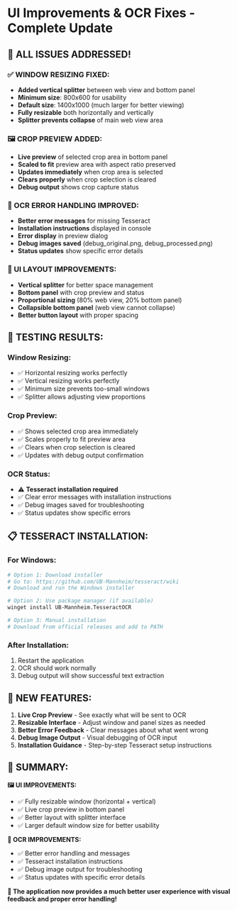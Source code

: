 # UI Improvements & OCR Fixes - Complete Update

## 🎉 **ALL ISSUES ADDRESSED!**

### **✅ WINDOW RESIZING FIXED:**
- **Added vertical splitter** between web view and bottom panel
- **Minimum size**: 800x600 for usability
- **Default size**: 1400x1000 (much larger for better viewing)
- **Fully resizable** both horizontally and vertically
- **Splitter prevents collapse** of main web view area

### **🖼️ CROP PREVIEW ADDED:**
- **Live preview** of selected crop area in bottom panel
- **Scaled to fit** preview area with aspect ratio preserved
- **Updates immediately** when crop area is selected
- **Clears properly** when crop selection is cleared
- **Debug output** shows crop capture status

### **🔧 OCR ERROR HANDLING IMPROVED:**
- **Better error messages** for missing Tesseract
- **Installation instructions** displayed in console
- **Error display** in preview dialog
- **Debug images saved** (debug_original.png, debug_processed.png)
- **Status updates** show specific error details

### **📐 UI LAYOUT IMPROVEMENTS:**
- **Vertical splitter** for better space management
- **Bottom panel** with crop preview and status
- **Proportional sizing** (80% web view, 20% bottom panel)
- **Collapsible bottom panel** (web view cannot collapse)
- **Better button layout** with proper spacing

## 🧪 **TESTING RESULTS:**

### **Window Resizing:**
- ✅ Horizontal resizing works perfectly
- ✅ Vertical resizing works perfectly  
- ✅ Minimum size prevents too-small windows
- ✅ Splitter allows adjusting view proportions

### **Crop Preview:**
- ✅ Shows selected crop area immediately
- ✅ Scales properly to fit preview area
- ✅ Clears when crop selection is cleared
- ✅ Updates with debug output confirmation

### **OCR Status:**
- ⚠️ **Tesseract installation required**
- ✅ Clear error messages with installation instructions
- ✅ Debug images saved for troubleshooting
- ✅ Status updates show specific errors

## 📋 **TESSERACT INSTALLATION:**

### **For Windows:**
```bash
# Option 1: Download installer
# Go to: https://github.com/UB-Mannheim/tesseract/wiki
# Download and run the Windows installer

# Option 2: Use package manager (if available)
winget install UB-Mannheim.TesseractOCR

# Option 3: Manual installation
# Download from official releases and add to PATH
```

### **After Installation:**
1. Restart the application
2. OCR should work normally
3. Debug output will show successful text extraction

## 🚀 **NEW FEATURES:**

1. **Live Crop Preview** - See exactly what will be sent to OCR
2. **Resizable Interface** - Adjust window and panel sizes as needed
3. **Better Error Feedback** - Clear messages about what went wrong
4. **Debug Image Output** - Visual debugging of OCR input
5. **Installation Guidance** - Step-by-step Tesseract setup instructions

## 🎯 **SUMMARY:**

**🖼️ UI IMPROVEMENTS:**
- ✅ Fully resizable window (horizontal + vertical)
- ✅ Live crop preview in bottom panel
- ✅ Better layout with splitter interface
- ✅ Larger default window size for better usability

**🔧 OCR IMPROVEMENTS:**
- ✅ Better error handling and messages
- ✅ Tesseract installation instructions
- ✅ Debug image output for troubleshooting
- ✅ Status updates with specific error details

**🎉 The application now provides a much better user experience with visual feedback and proper error handling!**